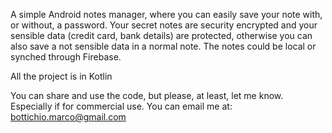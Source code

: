 A simple Android notes manager, where you can easily save your note with, or without, a password. Your secret notes are security encrypted and your sensible data (credit card, bank details) are protected, otherwise you can also save a not sensible data in a normal note.
The notes could be local or synched through Firebase.

All the project is in Kotlin

You can share and use the code, but please, at least, let me know. Especially if for commercial use.
You can email me at: bottichio.marco@gmail.com
